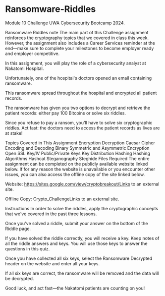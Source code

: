 # Ransomware-Riddles
Module 10 Challenge UWA Cybersecurity Bootcamp 2024.

Ransomware Riddles
note
The main part of this Challenge assignment reinforces the cryptography topics that we covered in class this week. However, the assignment also includes a Career Services reminder at the end—make sure to complete your milestones to become employer ready and employer competitive.

In this assignment, you will play the role of a cybersecurity analyst at Nakatomi Hospital.

Unfortunately, one of the hospital's doctors opened an email containing ransomware.

This ransomware spread throughout the hospital and encrypted all patient records.

The ransomware has given you two options to decrypt and retrieve the patient records: either pay 100 Bitcoins or solve six riddles.

Since you refuse to pay a ransom, you'll have to solve six cryptographic riddles. Act fast: the doctors need to access the patient records as lives are at stake!

Topics Covered in This Assignment
Encryption
Decryption
Caesar Cipher
Encoding and Decoding
Binary
Symmetric and Asymmetric Encryption
Open SSL
Key/IV
Public/Private Keys
Key Distribution
Hashing
Hashing Algorithms
Hashcat
Steganography
Steghide
Files Required
The entire assignment can be completed on the publicly available website linked below. If for any reason the website is unavailable or you encounter other issues, you can also access the offline copy of the site linked below.

Website: https://sites.google.com/view/cryptobreakout/Links to an external site.

Offline Copy: Crypto_ChallengeLinks to an external site.

Instructions
In order to solve the riddles, apply the cryptographic concepts that we've covered in the past three lessons.

Once you've solved a riddle, submit your answer on the bottom of the Riddle page.

If you have solved the riddle correctly, you will receive a key. Keep notes of all the riddle answers and keys. You will use those keys to answer the questions in this quiz.

Once you have collected all six keys, select the Ransomware Decrypted header on the website and enter all your keys.

If all six keys are correct, the ransomware will be removed and the data will be decrypted.

Good luck, and act fast—the Nakatomi patients are counting on you!
